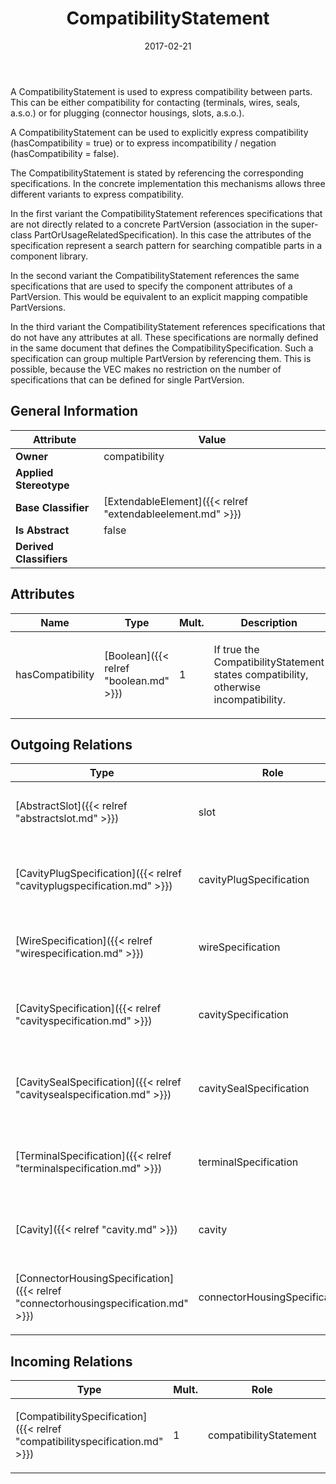 ﻿---
title: CompatibilityStatement
toc: false
type: specs
date: "2017-02-21"
draft: false
specification: VEC
version: 1.1.3
documentType: "Recommendation"
elementType: Class
classes:
  - CompatibilityStatement
menu_name: vec-1.1.3
---
<p> A CompatibilityStatement is used to express compatibility between parts. This can be either compatibility for contacting (terminals, wires, seals, a.s.o.) or for plugging (connector housings, slots, a.s.o.).     </p>      <p> A CompatibilityStatement can be used to explicitly express compatibility (hasCompatibility = true) or to express incompatibility / negation (hasCompatibility = false).     </p>      <p> The CompatibilityStatement is stated by referencing the corresponding specifications. In the concrete implementation this mechanisms allows three different variants to express compatibility.     </p>      <p> In the first variant the CompatibilityStatement references specifications that are not directly related to a concrete PartVersion (association in the super-class PartOrUsageRelatedSpecification). In this case the attributes of the specification represent a search pattern for searching compatible parts in a component library.     </p>      <p> In the second variant the CompatibilityStatement references the same specifications that are used to specify the component attributes of a PartVersion. This would be equivalent to an explicit mapping compatible PartVersions.     </p>      <p> In the third variant the CompatibilityStatement references specifications that do not have any attributes at all. These specifications are normally defined in the same document that defines the CompatibilitySpecification. Such a specification can group multiple PartVersion by referencing them. This is possible, because the VEC makes no restriction on the number of specifications that can be defined for single PartVersion.      </p>

## General Information

| Attribute               | Value |
|-------------------------|-------|
| **Owner**               | compatibility |
| **Applied Stereotype**  |   |
| **Base Classifier**     | [ExtendableElement]({{< relref "extendableelement.md" >}})<br/>  |
| **Is Abstract**         | false |
| **Derived Classifiers** |   |

## Attributes
|  Name  |  Type  |  Mult.  |  Description  |  Owning Classifier  |
|--------|--------|---------|---------------|--------------|
|hasCompatibility | [Boolean]({{< relref "boolean.md" >}}) | 1 | <p> If true the CompatibilityStatement states compatibility, otherwise incompatibility.       </p> | [CompatibilityStatement]({{< relref "compatibilitystatement.md" >}}) |

## Outgoing Relations
|    Type  |   Role   |   Mult.   |   Mult.   |   Description   |
|----------|----------|-----------|-----------|-----------------|
| [AbstractSlot]({{< relref "abstractslot.md" >}}) | slot | 0..* | 0..* | <p> References explicit Slots for which the compatibility statement is stated.      </p> |
| [CavityPlugSpecification]({{< relref "cavityplugspecification.md" >}}) | cavityPlugSpecification | 0..* | 0..* | <p> References the CavityPlugSpecifications for which the compatibility statement is stated.      </p> |
| [WireSpecification]({{< relref "wirespecification.md" >}}) | wireSpecification | 0..* | 0..* | <p> References the WireSpecifications for which the compatibility statement is stated.      </p> |
| [CavitySpecification]({{< relref "cavityspecification.md" >}}) | cavitySpecification | 0..* | 0..* | <p> References the CavitySpecifications for which the compatibility statement is stated.      </p> |
| [CavitySealSpecification]({{< relref "cavitysealspecification.md" >}}) | cavitySealSpecification | 0..* | 0..* | <p> References the CavitySealSpecifications for which the compatibility statement is stated.      </p> |
| [TerminalSpecification]({{< relref "terminalspecification.md" >}}) | terminalSpecification | 0..* | 0..* | <p> References the TerminalSpecifications for which the compatibility statement is stated.      </p> |
| [Cavity]({{< relref "cavity.md" >}}) | cavity | 0..* | 0..* | <p> References explicit cavities for which the compatibility statement is stated.      </p> |
| [ConnectorHousingSpecification]({{< relref "connectorhousingspecification.md" >}}) | connectorHousingSpecification | 0..* | 0..* | <p> References the ConnectorHousingSpecifications for which the compatibility statement is stated.      </p> |
##  Incoming Relations
|    Type  |   Mult.  |   Role    |   Mult.   |   Description  |
|----------|----------|-----------|-----------|----------------|
| [CompatibilitySpecification]({{< relref "compatibilityspecification.md" >}}) | 1 | compatibilityStatement | 0..* | <p> Specifies the CompatibilityStatements defined by this CompatibilitySpecification.      </p> |
